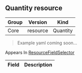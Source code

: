 ## Quantity resource

Group        | Version     | Kind
------------ | ---------- | -----------
Core | resource | Quantity

> Example yaml coming soon...





<aside class="notice">
Appears In  <a href="#resourcefieldselector-v1">ResourceFieldSelector</a> </aside>

Field        | Description
------------ | -----------

